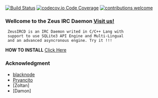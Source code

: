 [![Build Status](https://travis-ci.org/Pryancito/zeusircd.svg?branch=master)](https://github.com/Pryancito/zeusircd)
[![codecov.io Code Coverage](https://codecov.io/github/Pryancito/zeusircd/coverage.svg?branch=master)](https://github.com/Pryancito/zeusircd)
[![contributions welcome](https://img.shields.io/badge/contributions-welcome-brightgreen.svg?style=flat)](https://github.com/Pryancito/zeusircd/issues)

### Wellcome to the Zeus IRC Daemon [Visit us!](http://www.zeusircd.net)

~~~
 ZeusIRCD is an IRC Daemon writed in C/C++ Lang with
 support to use SQLite3 API Engine and Multi-Lingual
 and an advanced asyncronous engine. Try it !!!
~~~

__HOW TO INSTALL__ [Click Here](http://www.zeusircd.net)

### Acknowledgment

- [blacknode](https://github.com/blacknode/)
- [Pryancito](https://github.com/Pryancito/)
- [Zoltan]
- [Damon]

